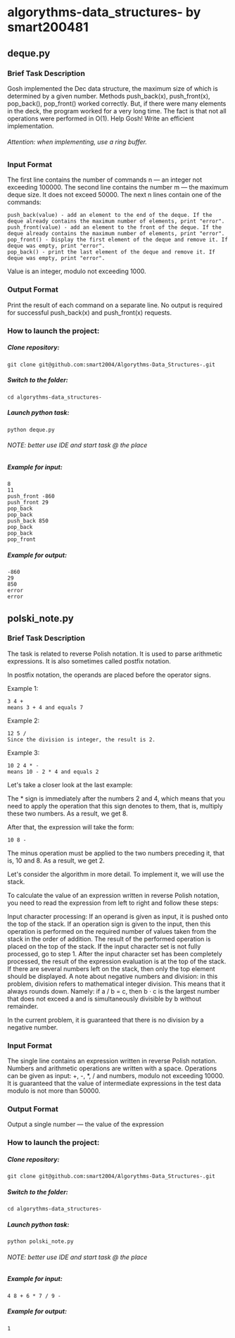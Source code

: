 # algorythms-data_structures- by smart200481 <Mikhail Sutormin>

## deque.py  
### Brief Task Description

Gosh implemented the Dec data structure, the maximum size of which is determined by a given number. Methods push_back(x), push_front(x), pop_back(), pop_front() worked correctly. But, if there were many elements in the deck, the program worked for a very long time. The fact is that not all operations were performed in O(1). Help Gosh! Write an efficient implementation.

###### Attention: when implementing, use a ring buffer.

### Input Format
  
The first line contains the number of commands n — an integer not exceeding 100000. 
The second line contains the number m — the maximum deque size. It does not exceed 50000. 
The next n lines contain one of the commands:
```
push_back(value) - add an element to the end of the deque. If the deque already contains the maximum number of elements, print "error".
push_front(value) - add an element to the front of the deque. If the deque already contains the maximum number of elements, print "error".
pop_front() - Display the first element of the deque and remove it. If deque was empty, print "error".
pop_back() - print the last element of the deque and remove it. If deque was empty, print "error".
```
Value is an integer, modulo not exceeding 1000.

### Output Format
  
Print the result of each command on a separate line. No output is required for successful push_back(x) and push_front(x) requests.


### How to launch the project:
  
##### Clone repository:

```
git clone git@github.com:smart2004/Algorythms-Data_Structures-.git
```

##### Switch to the folder:

```
cd algorythms-data_structures-
```

##### Launch python task:

```
python deque.py
```
###### NOTE: better use IDE and start task @ the place
  
##### Example for input:
```
8
11
push_front -860
push_front 29
pop_back
pop_back
push_back 850
pop_back
pop_back
pop_front
```
  
##### Example for output:
```
-860
29
850
error
error
```
  

## polski_note.py
### Brief Task Description

The task is related to reverse Polish notation. It is used to parse arithmetic expressions. It is also sometimes called postfix notation.

In postfix notation, the operands are placed before the operator signs.

Example 1:
```
3 4 +
means 3 + 4 and equals 7
```
Example 2:
```
12 5 /
Since the division is integer, the result is 2.
```
Example 3:
```
10 2 4 * -
means 10 - 2 * 4 and equals 2
```
Let's take a closer look at the last example:

The * sign is immediately after the numbers 2 and 4, which means that you need to apply the operation that this sign denotes to them, that is, multiply these two numbers. As a result, we get 8.

After that, the expression will take the form:
```
10 8 -
```
The minus operation must be applied to the two numbers preceding it, that is, 10 and 8. As a result, we get 2.

Let's consider the algorithm in more detail. To implement it, we will use the stack.

To calculate the value of an expression written in reverse Polish notation, you need to read the expression from left to right and follow these steps:

Input character processing:
If an operand is given as input, it is pushed onto the top of the stack.
If an operation sign is given to the input, then this operation is performed on the required number of values taken from the stack in the order of addition. The result of the performed operation is placed on the top of the stack.
If the input character set is not fully processed, go to step 1.
After the input character set has been completely processed, the result of the expression evaluation is at the top of the stack. If there are several numbers left on the stack, then only the top element should be displayed.
A note about negative numbers and division: in this problem, division refers to mathematical integer division. This means that it always rounds down. Namely: if a / b = c, then b ⋅ c is the largest number that does not exceed a and is simultaneously divisible by b without remainder.

In the current problem, it is guaranteed that there is no division by a negative number.
  
### Input Format
  
The single line contains an expression written in reverse Polish notation. Numbers and arithmetic operations are written with a space.
Operations can be given as input: +, -, *, / and numbers, modulo not exceeding 10000.
It is guaranteed that the value of intermediate expressions in the test data modulo is not more than 50000.

### Output Format
  
Output a single number — the value of the expression

### How to launch the project:
  
##### Clone repository:

```
git clone git@github.com:smart2004/Algorythms-Data_Structures-.git
```

##### Switch to the folder:

```
cd algorythms-data_structures-
```

##### Launch python task:

```
python polski_note.py
```
###### NOTE: better use IDE and start task @ the place
  
##### Example for input:
```
4 8 + 6 * 7 / 9 -
```
  
##### Example for output:
```
1
```  
